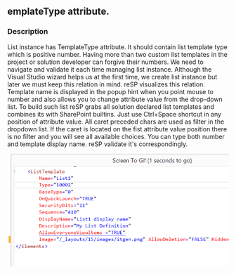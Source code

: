 ## emplateType attribute.

### Description
List instance has TemplateType attribute. It should contain list template type which is positive number. Having more than two custom list templates in the project or solution developer can forgive their numbers.
We need to navigate and validate it each time managing list instance.
Although the Visual Studio wizard helps us at the first time, we create list instance but later we must keep this relation in mind.
reSP visualizes this relation. Template name is displayed in the popup hint when you point mouse to number and also allows you to change attribute value from the drop-down list.
To build such list reSP grabs all solution declared list templates and combines its with SharePoint builtins.
Just use Ctrl+Space shortcut in any position of attribute value. All caret preceded chars are used as filter in the dropdown list.
If the caret is located on the fist attribute value position there is no filter and you will see all available choices.
You can type both number and template display name. reSP validate it's correspondingly.

![emplateType attribute image](../../../assets/templatetype.gif)